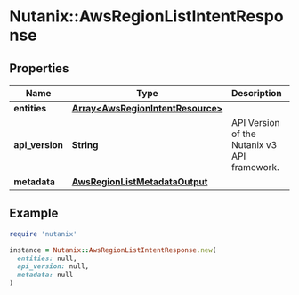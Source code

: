 # Nutanix::AwsRegionListIntentResponse

## Properties

| Name | Type | Description | Notes |
| ---- | ---- | ----------- | ----- |
| **entities** | [**Array&lt;AwsRegionIntentResource&gt;**](AwsRegionIntentResource.md) |  | [optional] |
| **api_version** | **String** | API Version of the Nutanix v3 API framework. | [default to &#39;3.1.0&#39;] |
| **metadata** | [**AwsRegionListMetadataOutput**](AwsRegionListMetadataOutput.md) |  |  |

## Example

```ruby
require 'nutanix'

instance = Nutanix::AwsRegionListIntentResponse.new(
  entities: null,
  api_version: null,
  metadata: null
)
```

